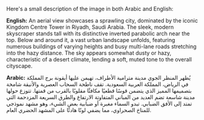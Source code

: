 Here's a small description of the image in both Arabic and English:

**English:**
An aerial view showcases a sprawling city, dominated by the iconic Kingdom Centre Tower in Riyadh, Saudi Arabia. The sleek, modern skyscraper stands tall with its distinctive inverted parabolic arch near the top. Below and around it, a vast urban landscape unfolds, featuring numerous buildings of varying heights and busy multi-lane roads stretching into the hazy distance. The sky appears somewhat dusty or hazy, characteristic of a desert climate, lending a soft, muted tone to the overall cityscape.

**Arabic:**
يُظهر المنظر الجوي مدينة مترامية الأطراف، تهيمن عليها أيقونة برج المملكة في الرياض، المملكة العربية السعودية. تقف ناطحة السحاب العصرية والأنيقة شامخة بتصميمها المميز الذي يتضمن قوسًا قطعيًا مكافئًا مقلوبًا بالقرب من قمتها. تتوزع حولها مدينة شاسعة تضم العديد من المباني المتفاوتة الارتفاع والطرق السريعة المزدحمة التي تمتد إلى الأفق الضبابي. تبدو السماء مغبرة أو ضبابية بعض الشيء، وهو مشهد نموذجي للمناخ الصحراوي، مما يضفي لونًا هادئًا على المشهد الحضري العام.